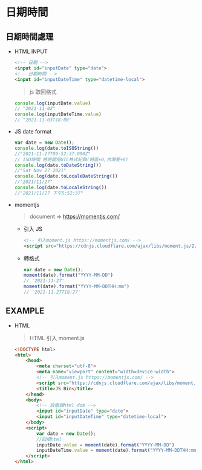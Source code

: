# 日期時間

## 日期時間處理
- HTML INPUT
    ``` html
    <!-- 日期 -->
    <input id="inputDate" type="date">
    <!-- 日期時間 -->
    <input id="inputDateTime" type="datetime-local">
    ```
    > js 取回格式
    ``` js
    console.log(inputDate.value)
    // "2021-11-02"
    console.log(inputDateTime.value)
    // "2021-11-03T18:08"
    ```
- JS date format
    ``` js
    var date = new Date();
    console.log(date.toISOString())
    //"2021-11-27T09:52:37.090Z"
    // ISO時間 將時間用UTC格式紀錄(時區+0,台灣要+8)
    console.log(date.toDateString())
    //"Sat Nov 27 2021"
    console.log(date.toLocaleDateString())
    //"2021/11/27"
    console.log(date.toLocaleString())
    //"2021/11/27 下午5:52:37"
    ```
- momentjs
    > document => https://momentjs.com/
    - 引入 JS
        ``` html
        <!-- 引入moment.js https://momentjs.com/ -->
        <script src="https://cdnjs.cloudflare.com/ajax/libs/moment.js/2.29.1/moment.min.js" referrerpolicy="no-referrer"></script>
        ```
    - 轉格式
        ``` js
        var date = new Date();
        moment(date).format("YYYY-MM-DD")
        // '2021-11-27'
        moment(date).format("YYYY-MM-DDTHH:mm")
        // '2021-11-27T18:27'
        ```

## EXAMPLE
- HTML
    > HTML 引入 moment.js
    ``` html
    <!DOCTYPE html>
    <html>
        <head>
            <meta charset="utf-8">
            <meta name="viewport" content="width=device-width">
            <!-- 引入moment.js https://momentjs.com/ -->
            <script src="https://cdnjs.cloudflare.com/ajax/libs/moment.js/2.29.1/moment.min.js" referrerpolicy="no-referrer"></script>
            <title>JS Bin</title>
        </head>
        <body>
            <!-- 放兩個html dom -->
            <input id="inputDate" type="date">
            <input id="inputDateTime" type="datetime-local">
        </body>
        <script>
            var date = new Date();
            //回填html
            inputDate.value = moment(date).format("YYYY-MM-DD")
            inputDateTime.value = moment(date).format("YYYY-MM-DDTHH:mm")
        </script>
    </html>
    ```